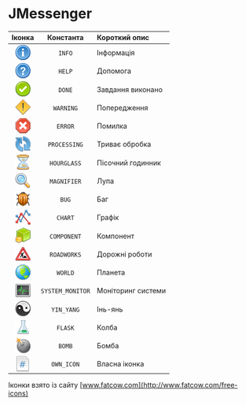 # JMessenger

|                                   Іконка                                 |     Константа    |    Короткий опис   |
| :----------------------------------------------------------------------: | :--------------: | :----------------- |
| <img valign="middle" src="/src/main/resources/icons/information.png">    | `INFO`           | Інформація         |
| <img valign="middle" src="/src/main/resources/icons/help.png">           | `HELP`           | Допомога           |
| <img valign="middle" src="/src/main/resources/icons/done.png">           | `DONE`           | Завдання виконано  |
| <img valign="middle" src="/src/main/resources/icons/warning.png">        | `WARNING`        | Попередження       |
| <img valign="middle" src="/src/main/resources/icons/error.png">          | `ERROR`          | Помилка            |
| <img valign="middle" src="/src/main/resources/icons/processing.png">     | `PROCESSING`     | Триває обробка     |
| <img valign="middle" src="/src/main/resources/icons/hourglass.png">      | `HOURGLASS`      | Пісочний годинник  |
| <img valign="middle" src="/src/main/resources/icons/magnifier.png">      | `MAGNIFIER`      | Лупа               |
| <img valign="middle" src="/src/main/resources/icons/bug.png">            | `BUG`            | Баг                |
| <img valign="middle" src="/src/main/resources/icons/chart.png">          | `CHART`          | Графік             |
| <img valign="middle" src="/src/main/resources/icons/component.png">      | `COMPONENT`      | Компонент          |
| <img valign="middle" src="/src/main/resources/icons/roadworks.png">      | `ROADWORKS`      | Дорожні роботи     |
| <img valign="middle" src="/src/main/resources/icons/world.png">          | `WORLD`          | Планета            |
| <img valign="middle" src="/src/main/resources/icons/system_monitor.png"> | `SYSTEM_MONITOR` | Моніторинг системи |
| <img valign="middle" src="/src/main/resources/icons/yin_yang.png">       | `YIN_YANG`       | Інь-янь            |
| <img valign="middle" src="/src/main/resources/icons/flask.png">          | `FLASK`          | Колба              |
| <img valign="middle" src="/src/main/resources/icons/bomb.png">           | `BOMB`           | Бомба              |
| <img valign="middle" src="/src/main/resources/icons/own_icon.png">       | `OWN_ICON`       | Власна іконка      |

Іконки взято із сайту [www.fatcow.com](http://www.fatcow.com/free-icons)
